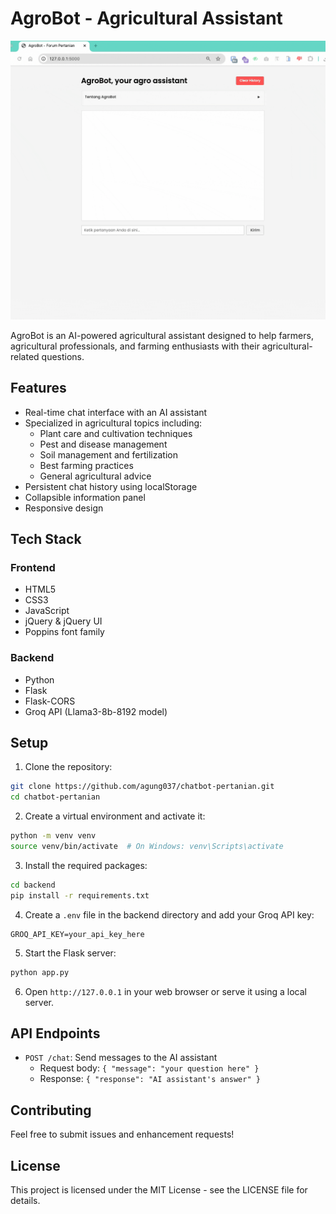 # AgroBot - Agricultural Assistant

![Demo](demo.gif)

AgroBot is an AI-powered agricultural assistant designed to help farmers, agricultural professionals, and farming enthusiasts with their agricultural-related questions.

## Features

- Real-time chat interface with an AI assistant
- Specialized in agricultural topics including:
  - Plant care and cultivation techniques
  - Pest and disease management
  - Soil management and fertilization
  - Best farming practices
  - General agricultural advice
- Persistent chat history using localStorage
- Collapsible information panel
- Responsive design

## Tech Stack

### Frontend
- HTML5
- CSS3
- JavaScript
- jQuery & jQuery UI
- Poppins font family

### Backend
- Python
- Flask
- Flask-CORS
- Groq API (Llama3-8b-8192 model)

## Setup

1. Clone the repository:
```bash
git clone https://github.com/agung037/chatbot-pertanian.git
cd chatbot-pertanian
```

2. Create a virtual environment and activate it:
```bash
python -m venv venv
source venv/bin/activate  # On Windows: venv\Scripts\activate
```

3. Install the required packages:
```bash
cd backend
pip install -r requirements.txt
```

4. Create a `.env` file in the backend directory and add your Groq API key:
```
GROQ_API_KEY=your_api_key_here
```

5. Start the Flask server:
```bash
python app.py
```

6. Open `http://127.0.0.1` in your web browser or serve it using a local server.


## API Endpoints

- `POST /chat`: Send messages to the AI assistant
  - Request body: `{ "message": "your question here" }`
  - Response: `{ "response": "AI assistant's answer" }`

## Contributing

Feel free to submit issues and enhancement requests!

## License

This project is licensed under the MIT License - see the LICENSE file for details.

